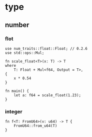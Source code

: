 # type

## number

### flot
```
use num_traits::float::Float; // 0.2.6
use std::ops::Mul;

fn scale_float<T>(x: T) -> T
where
    T: Float + Mul<f64, Output = T>,
{
    x * 0.54
}

fn main() {
    let a: f64 = scale_float(1.23);
}
```

### integer
```
fn f<T: FromU64>(v: u64) -> T {
    FromU64::from_u64(T)
}
```
